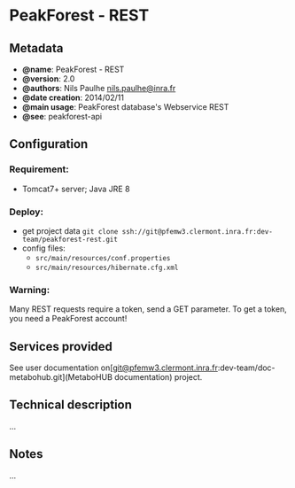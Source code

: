 PeakForest - REST
=======

Metadata
-----------

 * **@name**: PeakForest - REST
 * **@version**: 2.0
 * **@authors**: Nils Paulhe <nils.paulhe@inra.fr>
 * **@date creation**: 2014/02/11
 * **@main usage**: PeakForest database's Webservice REST 
 * **@see**: peakforest-api

Configuration
-----------

### Requirement:
 * Tomcat7+ server; Java JRE 8

### Deploy:
 * get project data `git clone ssh://git@pfemw3.clermont.inra.fr:dev-team/peakforest-rest.git`
 * config files:
    * `src/main/resources/conf.properties`
    * `src/main/resources/hibernate.cfg.xml`

### Warning:
Many REST requests require a token, send a GET parameter. 
To get a token, you need a PeakForest account!

Services provided
-----------
See user documentation on[git@pfemw3.clermont.inra.fr:dev-team/doc-metabohub.git](MetaboHUB documentation) project.


Technical description
-----------
...

Notes
-----------
...
